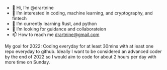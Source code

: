 - 👋 Hi, I’m @drartnine
- 👀 I’m interested in coding, machine learning, and cryptography, and fintech
- 🌱 I’m currently learning Rust, and python
- 💞️ I’m looking for guidance and collaborateion
- 📫 How to reach me drartnine@gmail.com


My goal for 2022:
Coding everyday for at least 30mins with at least one repo everyday to github. 
Ideally I want to be considered an advanced coder by the end of 2022 so I would aim to code for about 2 hours per day with more time on Sunday.
<!---
drartnine/drartnine is a ✨ special ✨ repository because its `README.md` (this file) appears on your GitHub profile.
You can click the Preview link to take a look at your changes.
--->
